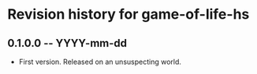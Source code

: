 # Revision history for game-of-life-hs

## 0.1.0.0 -- YYYY-mm-dd

* First version. Released on an unsuspecting world.
